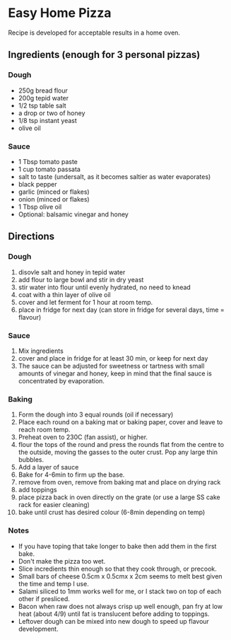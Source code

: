 # Easy Home Pizza

Recipe is developed for acceptable results in a home oven.

## Ingredients (enough for 3 personal pizzas)

### Dough
* 250g bread flour
* 200g tepid water
* 1/2 tsp table salt
* a drop or two of honey
* 1/8 tsp instant yeast
* olive oil

### Sauce
* 1 Tbsp tomato paste
* 1 cup tomato passata 
* salt to taste (undersalt, as it becomes saltier as water evaporates)
* black pepper
* garlic (minced or flakes)
* onion (minced or flakes)
* 1 Tbsp olive oil
* Optional: balsamic vinegar and honey


## Directions

### Dough
1. disovle salt and honey in tepid water
2. add flour to large bowl and stir in dry yeast
3. stir water into flour until evenly hydrated, no need to knead
4. coat with a thin layer of olive oil
4. cover and let ferment for 1 hour at room temp.
5. place in fridge for next day (can store in fridge for several days, time = flavour)


### Sauce
1. Mix ingredients
2. cover and place in fridge for at least 30 min, or keep for next day
3. The sauce can be adjusted for sweetness or tartness with small amounts of vinegar and honey, keep in mind that the final sauce is concentrated by evaporation.


### Baking
1. Form the dough into 3 equal rounds (oil if necessary)
2. Place each round on a baking mat or baking paper, cover and leave to reach room temp.
3. Preheat oven to 230C (fan assist), or higher.
3. flour the tops of the round and press the rounds flat from the centre to the outside, moving the gasses to the outer crust. Pop any large thin bubbles.
4. Add a layer of sauce
5. Bake for 4-6min to firm up the base.
6. remove from oven, remove from baking mat and place on drying rack
7. add toppings
8. place pizza back in oven directly on the grate (or use a large SS cake rack for easier cleaning)
9. bake until crust has desired colour (6-8min depending on temp)

### Notes
* If you have toping that take longer to bake then add them in the first bake.
* Don't make the pizza too wet.
* Slice incredients thin enough so that they cook through, or precook.
* Small bars of cheese 0.5cm x 0.5cmx x 2cm seems to melt best given the time and temp I use.
* Salami siliced to 1mm works well for me, or I stack two on top  of each other if presliced.
* Bacon when raw does not always crisp up well enough, pan fry at low heat (about 4/9) until fat is translucent before adding to toppings.
* Leftover dough can be mixed into new dough to speed up flavour development.